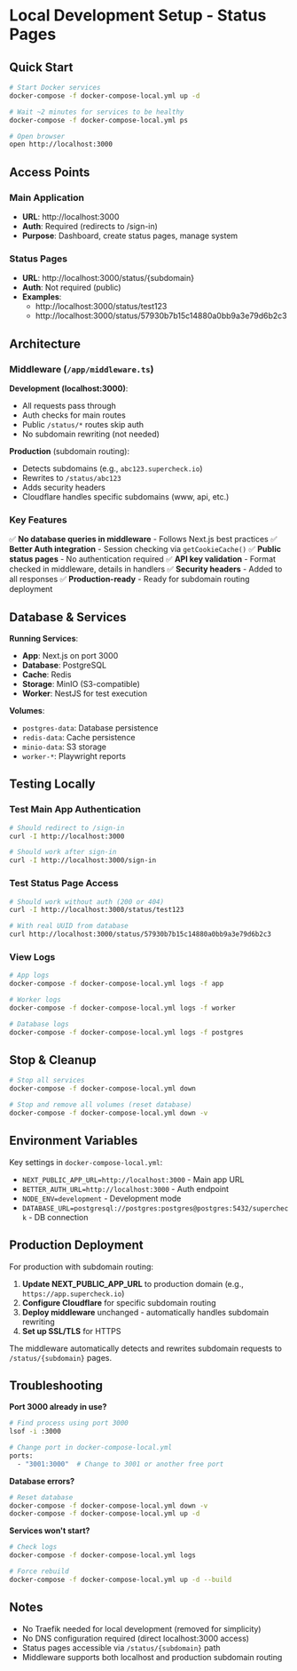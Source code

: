 # Local Development Setup - Status Pages

## Quick Start

```bash
# Start Docker services
docker-compose -f docker-compose-local.yml up -d

# Wait ~2 minutes for services to be healthy
docker-compose -f docker-compose-local.yml ps

# Open browser
open http://localhost:3000
```

## Access Points

### Main Application
- **URL**: http://localhost:3000
- **Auth**: Required (redirects to /sign-in)
- **Purpose**: Dashboard, create status pages, manage system

### Status Pages
- **URL**: http://localhost:3000/status/{subdomain}
- **Auth**: Not required (public)
- **Examples**:
  - http://localhost:3000/status/test123
  - http://localhost:3000/status/57930b7b15c14880a0bb9a3e79d6b2c3

## Architecture

### Middleware (`/app/middleware.ts`)

**Development (localhost:3000)**:
- All requests pass through
- Auth checks for main routes
- Public `/status/*` routes skip auth
- No subdomain rewriting (not needed)

**Production** (subdomain routing):
- Detects subdomains (e.g., `abc123.supercheck.io`)
- Rewrites to `/status/abc123`
- Adds security headers
- Cloudflare handles specific subdomains (www, api, etc.)

### Key Features

✅ **No database queries in middleware** - Follows Next.js best practices
✅ **Better Auth integration** - Session checking via `getCookieCache()`
✅ **Public status pages** - No authentication required
✅ **API key validation** - Format checked in middleware, details in handlers
✅ **Security headers** - Added to all responses
✅ **Production-ready** - Ready for subdomain routing deployment

## Database & Services

**Running Services**:
- **App**: Next.js on port 3000
- **Database**: PostgreSQL
- **Cache**: Redis
- **Storage**: MinIO (S3-compatible)
- **Worker**: NestJS for test execution

**Volumes**:
- `postgres-data`: Database persistence
- `redis-data`: Cache persistence
- `minio-data`: S3 storage
- `worker-*`: Playwright reports

## Testing Locally

### Test Main App Authentication
```bash
# Should redirect to /sign-in
curl -I http://localhost:3000

# Should work after sign-in
curl -I http://localhost:3000/sign-in
```

### Test Status Page Access
```bash
# Should work without auth (200 or 404)
curl -I http://localhost:3000/status/test123

# With real UUID from database
curl http://localhost:3000/status/57930b7b15c14880a0bb9a3e79d6b2c3
```

### View Logs
```bash
# App logs
docker-compose -f docker-compose-local.yml logs -f app

# Worker logs
docker-compose -f docker-compose-local.yml logs -f worker

# Database logs
docker-compose -f docker-compose-local.yml logs -f postgres
```

## Stop & Cleanup

```bash
# Stop all services
docker-compose -f docker-compose-local.yml down

# Stop and remove all volumes (reset database)
docker-compose -f docker-compose-local.yml down -v
```

## Environment Variables

Key settings in `docker-compose-local.yml`:

- `NEXT_PUBLIC_APP_URL=http://localhost:3000` - Main app URL
- `BETTER_AUTH_URL=http://localhost:3000` - Auth endpoint
- `NODE_ENV=development` - Development mode
- `DATABASE_URL=postgresql://postgres:postgres@postgres:5432/supercheck` - DB connection

## Production Deployment

For production with subdomain routing:

1. **Update NEXT_PUBLIC_APP_URL** to production domain (e.g., `https://app.supercheck.io`)
2. **Configure Cloudflare** for specific subdomain routing
3. **Deploy middleware** unchanged - automatically handles subdomain rewriting
4. **Set up SSL/TLS** for HTTPS

The middleware automatically detects and rewrites subdomain requests to `/status/{subdomain}` pages.

## Troubleshooting

**Port 3000 already in use?**
```bash
# Find process using port 3000
lsof -i :3000

# Change port in docker-compose-local.yml
ports:
  - "3001:3000"  # Change to 3001 or another free port
```

**Database errors?**
```bash
# Reset database
docker-compose -f docker-compose-local.yml down -v
docker-compose -f docker-compose-local.yml up -d
```

**Services won't start?**
```bash
# Check logs
docker-compose -f docker-compose-local.yml logs

# Force rebuild
docker-compose -f docker-compose-local.yml up -d --build
```

## Notes

- No Traefik needed for local development (removed for simplicity)
- No DNS configuration required (direct localhost:3000 access)
- Status pages accessible via `/status/{subdomain}` path
- Middleware supports both localhost and production subdomain routing

